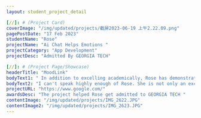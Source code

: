 ```yaml
---
layout: student_project_detail

[//]: # (Project Card)
coverImage: "/img/updated/projects/截屏2023-06-19 上午2.22.09.png"
pagePostDate: "17 Feb 2023"
studentName: "Rose"
projectName: "Ai Chat Helps Emotions "
projectCategory: "App Development"
projectDesc: "Admitted By GEORGIA TECH"

[//]: # (Project Page/Showcase)
headerTitle: "MoodLink"
bodyText1: " In addition to excelling academically, Rose has demonstrated her innovative spirit and sense of responsibility. MoodLink, an AI chat program she developed, is a notable project. This program uses artificial intelligence technology to help people relieve depression and promote the development of positive psychology. Today, as society pays more and more attention to mental health, Rose's use of technology to contribute to this field is enough to show that she has a broad vision, compassion, and is committed to using her technological talents to improve people's lives."
bodyText2: "I can't speak highly enough of Rose. She is not only an excellent student, but also a young scientist with a high sense of responsibility and social awareness. Her talent and tenacity give her endless possibilities for the future. I look forward to seeing her achieve more at Georgia Tech and in her future career, and make greater contributions to technology and society."
projectURL: "https://www.google.com/"
awardsDesc: "The project helped Rose get admitted to GEORGIA TECH "
contentImage: "/img/updated/projects/IMG_2622.JPG"
contentImage2: "/img/updated/projects/IMG_2623.JPG"
---
```

